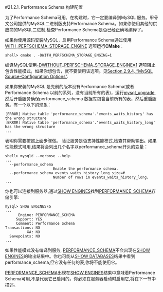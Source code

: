 
#21.2.1. Performance Schema 构建配置

为了Performance Schema可用，在构建时，它一定要编译到MySQL 服务。甲骨文公司提供的MySQL二进制版支持Performance Schema。如果你使用其他的供应商的MySQL二进制,检查Performance Schema是否已经正确地编译了。

如果你使用源码安装MySQL，启用Performance Schema通过使用[WITH_PERFSCHEMA_STORAGE_ENGINE][02.09.04] 选项运行**CMake**：

	shell> cmake . -DWITH_PERFSCHEMA_STORAGE_ENGINE=1

编译MySQL使用[-DWITHOUT_PERFSCHEMA_STORAGE_ENGINE=1][02.09.04] 选项阻止包含性能模式，如果你想包含，就不要使用该选项。见[Section 2.9.4, “MySQL Source-Configuration Options”][02.09.04].

如果你安装的MySQL 是先前的版本没有Performance Schema(或者Performance Schema 以前的系列，没有当前所有的表)，运行[mysql_upgrade][04.04.07],然后开启服务确保performance_schema 数据库包含当前所有的表，然后重启服务。有一个以下的现象：
	
	[ERROR] Native table 'performance_schema'.'events_waits_history' has the wrong structure
	[ERROR] Native table 'performance_schema'.'events_waits_history_long'
	has the wrong structure
	...
表明你需要按照上面步骤做。
验证服务是否支持性能模式,检查其帮助输出。如果性能模式可用,结果将会列出几个名字以performance_schema开头的变量：

	shell> mysqld --verbose --help
	...
	  --performance_schema
	                      Enable the performance schema.
	  --performance_schema_events_waits_history_long_size=#
	                      Number of rows in events_waits_history_long.
	...
你也可以连接到服务器,通过[SHOW ENGINES][13.07.05]找到[PERFORMANCE_SCHEMA](./21.00.00_MySQL_Performance_Schema.md)存储引擎:

	mysql> SHOW ENGINES\G
	...
	      Engine: PERFORMANCE_SCHEMA
	     Support: YES
	     Comment: Performance Schema
	Transactions: NO
	          XA: NO
	  Savepoints: NO
	...

如果性能模式没有编译到服务, [PERFORMANCE_SCHEMA](./21.00.00_MySQL_Performance_Schema.md)不会出现在[SHOW ENGINES][13.07.05]的输出结果中。你也可能从[SHOW DATABASES][13.07.05]结果中看到performance_schema,但它没有任何的表,你将不能使用它。　　　　

[PERFORMANCE_SCHEMA](./21.00.00_MySQL_Performance_Schema.md)出现在[SHOW ENGINES][13.07.05]结果中意味着Performance Schema可用,不是代表它已启用的。你必须在服务器启动时启用它,将在下一节中描述。

[02.09.04]:../Chapter_02/02.09.04_MySQL_Source-Configuration_Options.md
[04.04.07]:../Chapter_04/04.04.07_mysql\_upgrade_—_Check_and_Upgrade_MySQL.md

[13.07.05]:../Chapter_13/13.07.05_SHOW_Syntax.md
